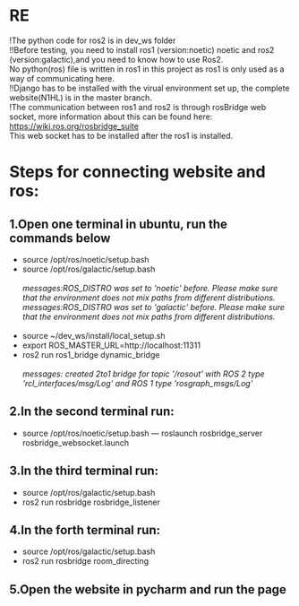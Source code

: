 # RE
!The python code for ros2 is in dev_ws folder<br />
!!Before testing, you need to install ros1 (version:noetic) noetic and ros2 (version:galactic),and you need to know how to use Ros2.<br />No python(ros) file is written in ros1 in this project as ros1 is only used as a way of communicating here.<br />
!!Django has to be installed with the virual environment set up, the complete website(N1HL) is in the master branch.<br />
!The communication between ros1 and ros2 is through rosBridge web socket, more information about this can be found here:
https://wiki.ros.org/rosbridge_suite<br />
This web socket has to be installed after the ros1 is installed.


# Steps for connecting website and ros:

## 1.Open one terminal in ubuntu, run the commands below
- source /opt/ros/noetic/setup.bash
- source /opt/ros/galactic/setup.bash<br /><br />
    *messages:ROS_DISTRO was set to 'noetic' before. Please make sure that the environment does not mix paths from different distributions.*<br />
    *messages:ROS_DISTRO was set to 'galactic' before. Please make sure that the environment does not mix paths from different distributions.*<br /><br/>
- source ~/dev_ws/install/local_setup.sh
- export ROS_MASTER_URL=http://localhost:11311
- ros2 run ros1_bridge dynamic_bridge <br /><br />
   *messages: created 2to1 bridge for topic '/rosout' with ROS 2 type 'rcl_interfaces/msg/Log' and ROS 1 type 'rosgraph_msgs/Log'*


## 2.In the second terminal run:
- source /opt/ros/noetic/setup.bash
— roslaunch rosbridge_server rosbridge_websocket.launch

## 3.In the third terminal run:

- source /opt/ros/galactic/setup.bash
- ros2 run rosbridge  rosbridge_listener

## 4.In the forth terminal run:

- source /opt/ros/galactic/setup.bash
- ros2 run rosbridge room_directing

## 5.Open the website in pycharm and run the page

